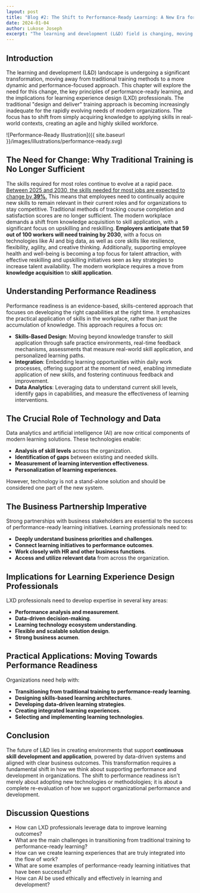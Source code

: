 ```yaml
---
layout: post
title: "Blog #2: The Shift to Performance-Ready Learning: A New Era for Learning and Development"
date: 2024-01-04
author: Lukose Joseph
excerpt: "The learning and development (L&D) field is changing, moving away from traditional training to a performance-focused approach. This shift is necessary because the skills needed for most jobs changed by 41% between 2015 and 2024..."
---
```


## Introduction
The learning and development (L&D) landscape is undergoing a significant transformation, moving away from traditional training methods to a more dynamic and performance-focused approach. This chapter will explore the need for this change, the key principles of performance-ready learning, and the implications for learning experience design (LXD) professionals. The traditional "design and deliver" training approach is becoming increasingly inadequate for the rapidly evolving needs of modern organizations. The focus has to shift from simply acquiring knowledge to applying skills in real-world contexts, creating an agile and highly skilled workforce.

![Performance-Ready Illustration]({{ site.baseurl }}/images/illustrations/performance-ready.svg)

## The Need for Change: Why Traditional Training is No Longer Sufficient
The skills required for most roles continue to evolve at a rapid pace. [Between 2025 and 2030, the skills needed for most jobs are expected to change by **39%**.](https://reports.weforum.org/docs/WEF_Future_of_Jobs_Report_2025.pdf) This means that employees need to continually acquire new skills to remain relevant in their current roles and for organizations to stay competitive. Traditional methods of tracking course completion and satisfaction scores are no longer sufficient. The modern workplace demands a shift from knowledge acquisition to skill application, with a significant focus on upskilling and reskilling. **Employers anticipate that 59 out of 100 workers will need training by 2030**, with a focus on technologies like AI and big data, as well as core skills like resilience, flexibility, agility, and creative thinking. Additionally, supporting employee health and well-being is becoming a top focus for talent attraction, with effective reskilling and upskilling initiatives seen as key strategies to increase talent availability. The modern workplace requires a move from **knowledge acquisition** to **skill application**.

## Understanding Performance Readiness
Performance readiness is an evidence-based, skills-centered approach that focuses on developing the right capabilities at the right time. It emphasizes the practical application of skills in the workplace, rather than just the accumulation of knowledge. This approach requires a focus on:

- **Skills-Based Design**: Moving beyond knowledge transfer to skill application through safe practice environments, real-time feedback mechanisms, assessments that measure real-world skill application, and personalized learning paths.
- **Integration**: Embedding learning opportunities within daily work processes, offering support at the moment of need, enabling immediate application of new skills, and fostering continuous feedback and improvement.
- **Data Analytics**: Leveraging data to understand current skill levels, identify gaps in capabilities, and measure the effectiveness of learning interventions.

## The Crucial Role of Technology and Data
Data analytics and artificial intelligence (AI) are now critical components of modern learning solutions. These technologies enable:

- **Analysis of skill levels** across the organization.
- **Identification of gaps** between existing and needed skills.
- **Measurement of learning intervention effectiveness**.
- **Personalization of learning experiences**.

However, technology is not a stand-alone solution and should be considered one part of the new system.

## The Business Partnership Imperative
Strong partnerships with business stakeholders are essential to the success of performance-ready learning initiatives. Learning professionals need to:

- **Deeply understand business priorities and challenges**.
- **Connect learning initiatives to performance outcomes**.
- **Work closely with HR and other business functions**.
- **Access and utilize relevant data** from across the organization.

## Implications for Learning Experience Design Professionals
LXD professionals need to develop expertise in several key areas:

- **Performance analysis and measurement**.
- **Data-driven decision-making**.
- **Learning technology ecosystem understanding**.
- **Flexible and scalable solution design**.
- **Strong business acumen**.

## Practical Applications: Moving Towards Performance Readiness
Organizations need help with:

- **Transitioning from traditional training to performance-ready learning**.
- **Designing skills-based learning architectures**.
- **Developing data-driven learning strategies**.
- **Creating integrated learning experiences**.
- **Selecting and implementing learning technologies**.

## Conclusion
The future of L&D lies in creating environments that support **continuous skill development and application**, powered by data-driven systems and aligned with clear business outcomes. This transformation requires a fundamental shift in how we think about supporting performance and development in organizations. The shift to performance readiness isn't merely about adopting new technologies or methodologies; it is about a complete re-evaluation of how we support organizational performance and development.

## Discussion Questions
- How can LXD professionals leverage data to improve learning outcomes?
- What are the main challenges in transitioning from traditional training to performance-ready learning?
- How can we create learning experiences that are truly integrated into the flow of work?
- What are some examples of performance-ready learning initiatives that have been successful?
- How can AI be used ethically and effectively in learning and development?
